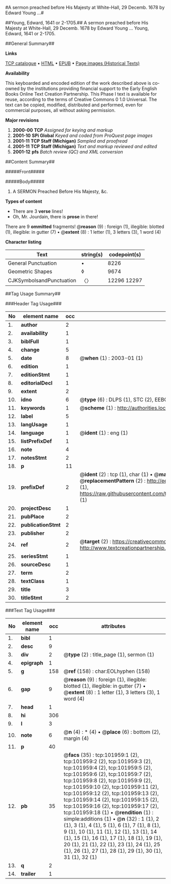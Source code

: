 #A sermon preached before His Majesty at White-Hall, 29 Decemb. 1678 by Edward Young ...#

##Young, Edward, 1641 or 2-1705.##
A sermon preached before His Majesty at White-Hall, 29 Decemb. 1678 by Edward Young ...
Young, Edward, 1641 or 2-1705.

##General Summary##

**Links**

[TCP catalogue](http://www.ota.ox.ac.uk/tcp/)  • 
[HTML](http://tei.it.ox.ac.uk/tcp/Texts-HTML/free/A67/A67827.html)  • 
[EPUB](http://tei.it.ox.ac.uk/tcp/Texts-EPUB/free/A67/A67827.epub) • 
[Page images (Historical Texts)](https://data.historicaltexts.jisc.ac.uk/view?pubId=eebo-13802836e&pageId=eebo-13802836e-101959-1)

**Availability**

This keyboarded and encoded edition of the
	       work described above is co-owned by the institutions
	       providing financial support to the Early English Books
	       Online Text Creation Partnership. This Phase I text is
	       available for reuse, according to the terms of Creative
	       Commons 0 1.0 Universal. The text can be copied,
	       modified, distributed and performed, even for
	       commercial purposes, all without asking permission.

**Major revisions**

1. __2000-00__ __TCP__ *Assigned for keying and markup*
1. __2001-10__ __SPi Global__ *Keyed and coded from ProQuest page images*
1. __2001-11__ __TCP Staff (Michigan)__ *Sampled and proofread*
1. __2001-11__ __TCP Staff (Michigan)__ *Text and markup reviewed and edited*
1. __2001-12__ __pfs__ *Batch review (QC) and XML conversion*

##Content Summary##

#####Front#####

#####Body#####

1. A SERMON Preached Before His Majesty, &c.

**Types of content**

  * There are 3 **verse** lines!
  * Oh, Mr. Jourdain, there is **prose** in there!

There are 9 **ommitted** fragments! 
 @__reason__ (9) : foreign (1), illegible: blotted (1), illegible: in gutter (7)  •  @__extent__ (8) : 1 letter (1), 3 letters (3), 1 word (4)

**Character listing**


|Text|string(s)|codepoint(s)|
|---|---|---|
|General Punctuation|•|8226|
|Geometric Shapes|◊|9674|
|CJKSymbolsandPunctuation|〈〉|12296 12297|

##Tag Usage Summary##

###Header Tag Usage###

|No|element name|occ|attributes|
|---|---|---|---|
|1.|__author__|2||
|2.|__availability__|1||
|3.|__biblFull__|1||
|4.|__change__|5||
|5.|__date__|8| @__when__ (1) : 2003-01 (1)|
|6.|__edition__|1||
|7.|__editionStmt__|1||
|8.|__editorialDecl__|1||
|9.|__extent__|2||
|10.|__idno__|6| @__type__ (6) : DLPS (1), STC (2), EEBO-CITATION (1), OCLC (1), VID (1)|
|11.|__keywords__|1| @__scheme__ (1) : http://authorities.loc.gov/ (1)|
|12.|__label__|5||
|13.|__langUsage__|1||
|14.|__language__|1| @__ident__ (1) : eng (1)|
|15.|__listPrefixDef__|1||
|16.|__note__|4||
|17.|__notesStmt__|2||
|18.|__p__|11||
|19.|__prefixDef__|2| @__ident__ (2) : tcp (1), char (1)  •  @__matchPattern__ (2) : ([0-9\-]+):([0-9IVX]+) (1), (.+) (1)  •  @__replacementPattern__ (2) : http://eebo.chadwyck.com/downloadtiff?vid=$1&page=$2 (1), https://raw.githubusercontent.com/textcreationpartnership/Texts/master/tcpchars.xml#$1 (1)|
|20.|__projectDesc__|1||
|21.|__pubPlace__|2||
|22.|__publicationStmt__|2||
|23.|__publisher__|2||
|24.|__ref__|2| @__target__ (2) : https://creativecommons.org/publicdomain/zero/1.0/ (1), http://www.textcreationpartnership.org/docs/. (1)|
|25.|__seriesStmt__|1||
|26.|__sourceDesc__|1||
|27.|__term__|2||
|28.|__textClass__|1||
|29.|__title__|3||
|30.|__titleStmt__|2||


###Text Tag Usage###

|No|element name|occ|attributes|
|---|---|---|---|
|1.|__bibl__|1||
|2.|__desc__|9||
|3.|__div__|2| @__type__ (2) : title_page (1), sermon (1)|
|4.|__epigraph__|1||
|5.|__g__|158| @__ref__ (158) : char:EOLhyphen (158)|
|6.|__gap__|9| @__reason__ (9) : foreign (1), illegible: blotted (1), illegible: in gutter (7)  •  @__extent__ (8) : 1 letter (1), 3 letters (3), 1 word (4)|
|7.|__head__|1||
|8.|__hi__|306||
|9.|__l__|3||
|10.|__note__|6| @__n__ (4) : * (4)  •  @__place__ (6) : bottom (2), margin (4)|
|11.|__p__|40||
|12.|__pb__|35| @__facs__ (35) : tcp:101959:1 (2), tcp:101959:2 (2), tcp:101959:3 (2), tcp:101959:4 (2), tcp:101959:5 (2), tcp:101959:6 (2), tcp:101959:7 (2), tcp:101959:8 (2), tcp:101959:9 (2), tcp:101959:10 (2), tcp:101959:11 (2), tcp:101959:12 (2), tcp:101959:13 (2), tcp:101959:14 (2), tcp:101959:15 (2), tcp:101959:16 (2), tcp:101959:17 (2), tcp:101959:18 (1)  •  @__rendition__ (1) : simple:additions (1)  •  @__n__ (32) : 1 (1), 2 (1), 3 (1), 4 (1), 5 (1), 6 (1), 7 (1), 8 (1), 9 (1), 10 (1), 11 (1), 12 (1), 13 (1), 14 (1), 15 (1), 16 (1), 17 (1), 18 (1), 19 (1), 20 (1), 21 (1), 22 (1), 23 (1), 24 (1), 25 (1), 26 (1), 27 (1), 28 (1), 29 (1), 30 (1), 31 (1), 32 (1)|
|13.|__q__|2||
|14.|__trailer__|1||

